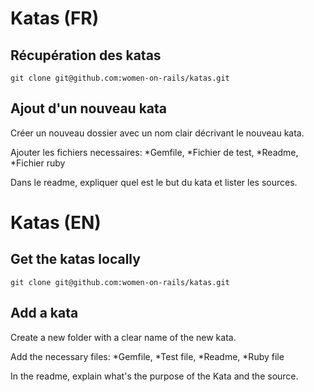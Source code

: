 # Katas (FR)

## Récupération des katas

```git clone git@github.com:women-on-rails/katas.git```

## Ajout d'un nouveau kata

Créer un nouveau dossier avec un nom clair décrivant le nouveau kata.

Ajouter les fichiers necessaires:
*Gemfile,
*Fichier de test,
*Readme,
*Fichier ruby

Dans le readme, expliquer quel est le but du kata et lister les sources.

# Katas (EN)

## Get the katas locally

```git clone git@github.com:women-on-rails/katas.git```

## Add a kata

Create a new folder with a clear name of the new kata.

Add the necessary files:
*Gemfile,
*Test file,
*Readme,
*Ruby file

In the readme, explain what's the purpose of the Kata and the source.

